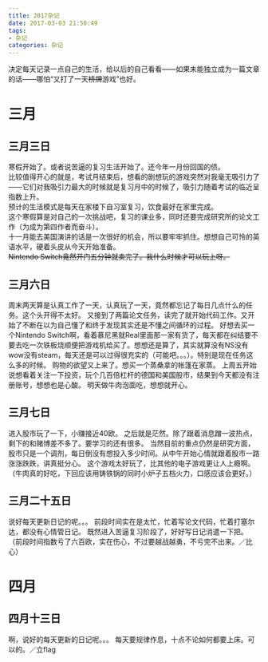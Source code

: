 ```yaml
---
title: 2017杂记
date: 2017-03-03 21:50:49
tags:
- 杂记
categories: 杂记
---
```

决定每天记录一点自己的生活，给以后的自己看看——如果未能独立成为一篇文章的话——哪怕“又打了一天~~桥牌~~游戏”也好。
<!-- more -->
# 三月
## 三月三日
寒假开始了。或者说苦逼的复习生活开始了。还今年一月份回国的债。  
比较值得开心的就是，考试月结束后，想看的剧想玩的游戏突然对我毫无吸引力了——它们对我吸引力最大的时候就是复习月中的时候了，吸引力随着考试的临近呈指数上升。  
预计的生活模式是每天在家楼下自习室复习，饮食最好在家里完成。  
这个寒假算是对自己的一次挑战吧，复习的课业多，同时还要完成研究所的论文工作（为成为第四作者而奋斗）。  
十一月能去美国演讲的话是一次很好的机会，所以要牢牢抓住。想想自己可怜的英语水平，硬着头皮从今天开始准备。  
~~Nintendo Switch竟然开门五分钟就卖完了。我什么时候才可以玩上呀。~~
## 三月六日
周末两天算是认真工作了一天，认真玩了一天，竟然都忘记了每日几点什么的任务。这个头开得不太好。
又接到了两篇论文任务，读完了就开始代码工作。又开始了不断在以为自己懂了和终于发现其实还是不懂之间循环的过程。
好想去买一个Nintendo Switch啊，看着慕尼黑就Real里面那一家有货了，每天都在纠结要不要去吃一次铁板烧顺便把游戏机给买了。想想还是算了，其实就算没有NS没有wow没有steam，每天还是可以过得很充实的（可能吧。。。）。特别是现在任务这么多的时候。
购物的欲望又上来了。想买一个蒸桑拿的帐篷在家蒸。
上周五开始说想看着关注一下投资，玩个几百倍杠杆的德国和美国股市，结果到今天都没有注册账号，想想也是心酸。
明天做牛肉泡面吃，想想就开心。
## 三月七日
进入股市玩了一下，小赚接近40欧。
之后就是茫然。除了跟着消息蹭一波热点，剩下的和赌博差不多了。要学习的还有很多。
当然目前的重点仍然是研究方面，股市只是一个调剂，每日倒没有想投入多少时间。从中午开始心情就跟着股市一路涨涨跌跌，讲真挺分心。
这个游戏太好玩了，比其他的电子游戏更让人上瘾啊。
（牛肉真的好吃，下回应该用铸铁锅的同时小炉子五档火力，口感应该会更好。）
## 三月二十五日
说好每天更新日记的呢。。。
前段时间实在是太忙，忙着写论文代码，忙着打塞尔达，都没有心情管日记。
既然进入苦逼复习阶段了，好好写日记消遣一下把。
（前段时间指数亏了六百欧，实在伤心，不过要越战越勇，不亏完不出来。／比心）
# 四月
## 四月十三日
啊，说好的每天更新的日记呢。。。
每天要规律作息，十点不论如何都要上床。可以的。／立flag